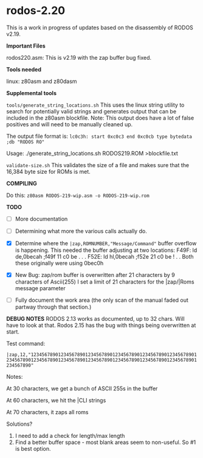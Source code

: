 # rodos-2.20
This is a work in progress of updates based on the disassembly of RODOS v2.19.

**Important Files**

rodos220.asm: This is v2.19 with the zap buffer bug fixed.

**Tools needed**

linux: z80asm and z80dasm

**Supplemental tools**

`tools/generate_string_locations.sh`
This uses the linux string utility to search for potentially valid strings and generates output that can be included in the z80asm blockfile. Note: This output does have a lot of false positives and will need to be manually cleaned up.

The output file format is:
`lc0c3h: start 0xc0c3 end 0xc0cb type bytedata ;db "RODOS RO"`

Usage:
./generate_string_locations.sh RODOS219.ROM  >blockfile.txt


 `validate-size.sh`
 This validates the size of a file and makes sure that the 16,384 byte size for ROMs is met.

**COMPILING**

Do this:
`z80asm RODOS-219-wip.asm -o RODOS-219-wip.rom`

**TODO**
* [ ] More documentation
* [ ] Determining what more the various calls actually do.
* [X] Determine where the `|zap,ROMNUMBER,"Message/Command"` buffer overflow is happening.
        This needed the buffer adjusting at two locations:
        F49F: ld de,0becah		;f49f	11 c0 be 	. . .
        F52E:	ld hl,0becah		;f52e	21 c0 be 	! . .
        Both these originally were using 0bec0h
* [X] New Bug: zap/rom buffer is overwritten after 21 characters by 9 characters of Ascii(255)
        I set a limit of 21 characters for the |zap/|Roms message parameter

* [ ] Fully document the work area (the only scan of the manual faded out partway through that section.)

**DEBUG NOTES**
RODOS 2.13 works as documented, up to 32 chars. Will have to look at that.
Rodos 2.15 has the bug with things being overwritten at start.

Test command:

`|zap,12,"12345678901234567890123456789012345678901234567890123456789012345678901234567890123456789012345678901234567890123456789012345678901234567890"`

Notes:

At 30 characters, we get a bunch of ASCII 255s in the buffer

At 60 characters, we hit the |CLI strings

At 70 characters, it zaps all roms

Solutions?
1. I need to add a check for length/max length
2. Find a better buffer space - most blank areas seem to non-useful. So #1 is best option.
